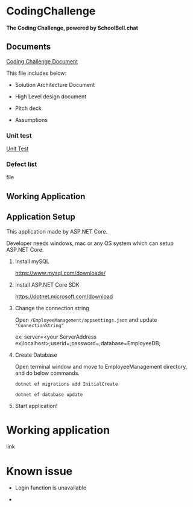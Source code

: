 # CodingChallenge

**The Coding Challenge, powered by SchoolBell.chat**

## Documents

[Coding Challenge Document](/2019AraCodingChallenge.pptx)

This file includes below:

+ Solution Architecture Document

+ High Level design document

+ Pitch deck

+ Assumptions


### Unit test

[Unit Test](/UnitTest_forCodingChallenge.pdf)

###  Defect list

file

## Working Application

## Application Setup

This application made by ASP.NET Core.

Developer needs windows, mac or any OS system which can setup ASP.NET Core.

1. Install mySQL

    https://www.mysql.com/downloads/

2. Install ASP.NET Core SDK

    https://dotnet.microsoft.com/download

3. Change the connection string

    Open `/EmployeeManagement/appsettings.json` and update `"ConnectionString"`

    ex:
    server=<your ServerAddress ex)localhost>;userid=<your mySQL user name>;password=<password>;database=EmployeeDB;

4. Create Database

    Open terminal window and move to EmployeeManagement directory, and do below commands.

    `dotnet ef migrations add InitialCreate`

    `dotnet ef database update`

5. Start application!


# Working application

link


# Known issue

- Login function is unavailable

- 
